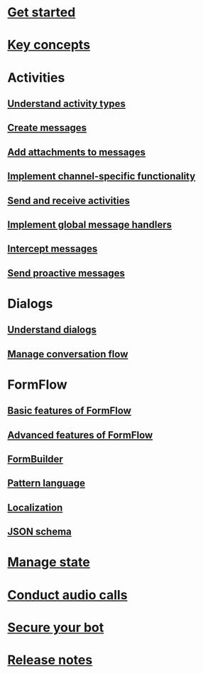 # [Get started](~/dotnet/index.md)
# [Key concepts](~/dotnet/concepts.md)
# Activities
## [Understand activity types](~/dotnet/activities.md)
## [Create messages](~/dotnet/create-messages.md)
## [Add attachments to messages](~/dotnet/add-attachments.md)
## [Implement channel-specific functionality](~/dotnet/channeldata.md)
## [Send and receive activities](~/dotnet/connector.md)
## [Implement global message handlers](~/dotnet/global-handlers.md)
## [Intercept messages](~/dotnet/middleware.md)
## [Send proactive messages](~/dotnet/proactive-messages.md)
# Dialogs
## [Understand dialogs](~/dotnet/dialogs.md)
## [Manage conversation flow](~/dotnet/manage-conversation-flow.md)
# FormFlow
## [Basic features of FormFlow](~/dotnet/formflow.md)
## [Advanced features of FormFlow](~/dotnet/formflow-advanced.md)
## [FormBuilder](~/dotnet/formflow-formbuilder.md)
## [Pattern language](~/dotnet/formflow-pattern-language.md)
## [Localization](~/dotnet/formflow-localize.md)
## [JSON schema](~/dotnet/formflow-json-schema.md)
# [Manage state](~/dotnet/state.md)
# [Conduct audio calls](~/dotnet/audio-calls.md)
# [Secure your bot](~/dotnet/security.md)
# [Release notes](~/dotnet/release-notes.md)
